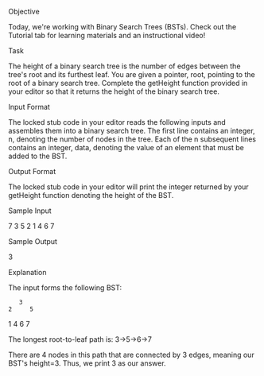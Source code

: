 Objective

Today, we're working with Binary Search Trees (BSTs). Check out the Tutorial tab for learning materials and an instructional video!

Task

The height of a binary search tree is the number of edges between the tree's root and its furthest leaf. You are given a pointer, root, pointing to the root of a binary search tree. Complete the getHeight function provided in your editor so that it returns the height of the binary search tree.

Input Format

The locked stub code in your editor reads the following inputs and assembles them into a binary search tree.
The first line contains an integer, n, denoting the number of nodes in the tree.
Each of the n subsequent lines contains an integer, data, denoting the value of an element that must be added to the BST.

Output Format

The locked stub code in your editor will print the integer returned by your getHeight function denoting the height of the BST.

Sample Input

7
3
5
2
1
4
6
7

Sample Output

3

Explanation

The input forms the following BST:

       3
    2	  5
  1     4   6
              7

The longest root-to-leaf path is: 3->5->6->7

There are 4 nodes in this path that are connected by 3 edges, meaning our BST's height=3. Thus, we print 3 as our answer.
